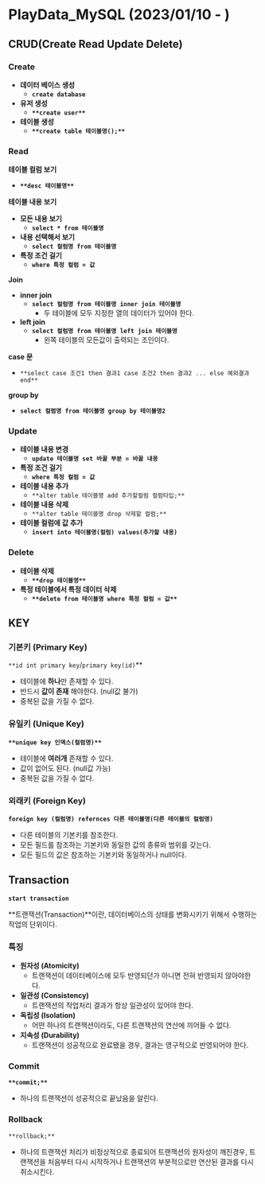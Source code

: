 PlayData_MySQL (2023/01/10 - )
===========
## CRUD(Create Read Update Delete)

### Create

- **데이터 베이스 생성**
    - ******************************`create database`******************************
- ******************유저 생성******************
    - ********************`**create user**`********************
- **************************************테이블 생성**************************************
    - **************************************************************`**create table 테이블명();**`**************************************************************

### Read

**************************************테이블 컬럼 보기**************************************

- **********************************`**desc 테이블명**`**********************************

**************************************테이블 내용 보기**************************************

- **************************************모든 내용 보기**************************************
    - **********`select * from 테이블명`**********
- ******************************************내용 선택해서 보기******************************************
    - ****`select 컬럼명 from 테이블명`****
- ************************************특정 조건 걸기************************************
    - ********`where 특정 컬럼 = 값`********

**Join**

- **inner join**
    - ****************************************************************`select 컬럼명 from 테이블명 inner join 테이블명`****************************************************************
        - 두 테이블에 모두 지정한 열의 데이터가 있어야 한다.
- **left join**
    - ****************************************************************`select 컬럼명 from 테이블명 left join 테이블명`****************************************************************
        - 왼쪽 테이블의 모든값이 출력되는 조인이다.

****************case 문****************

- `**select case 조건1 then 결과1 case 조건2 then 결과2 ... else 예외결과 end**`

**group by**

- ********************************************`select 컬렴명 from 테이블명 group by 테이블명2`********************************************

### Update

- ****************************************테이블 내용 변경****************************************
    - ************************************`update 테이블명 set 바꿀 부분 = 바꿀 내용`************************************
- ************************************특정 조건 걸기************************************
    - **********`where 특정 컬럼 = 값`**********
- **********************테이블 내용 추가**********************
    - `**alter table 테이블명 add 추가할컬럼 컬럼타입;**`
- **************************************테이블 내용 삭제**************************************
    - `**alter table 테이블명 drop 삭제할 컬럼;**`
- **********************************테이블 컬럼에 값 추가**********************************
    - ************************`insert into 테이블명(컬럼) values(추가할 내용)`************************

### Delete

- ************************테이블 삭제************************
    - **********************************`**drop 테이블명**`**********************************
- **********************************************************************************특정 테이블에서 특정 데이터 삭제**********************************************************************************
    - ********************************************************************************************************`**delete from 테이블명 where 특정 컬럼 = 값**`********************************************************************************************************

## KEY

### 기본키 (Primary Key)

`**id int primary key`/`primary key(id)`**

- 테이블에 **하나**만 존재할 수 있다.
- 반드시 **값이 존재** 해야한다. (null값 불가)
- 중복된 값을 가질 수 없다.

### 유일키 (Unique Key)

********************************************`**unique key 인덱스(컬럼명)**`********************************************

- 테이블에 **여러개** 존재할 수 있다.
- 값이 없어도 된다. (null값 가능)
- 중복된 값을 가질 수 없다.

### 외래키 (Foreign Key)

**************`foreign key (컬럼명) refernces 다른 테이블명(다른 테이블의 컬럼명)`**************

- 다른 테이블의 기본키를 참조한다.
- 모든 필드를 참조하는 기본키와 동일한 값의 종류와 범위를 갖는다.
- 모든 필드의 값은 참조하는 기본키와 동일하거나 null이다.

## Transaction

************************`start transaction`************************

**트랜잭션(Transaction)**이란, 데이터베이스의 상태를 변화시키기 위해서 수행하는 작업의 단위이다.

### 특징

- **원자성 (Atomicity)**
    - 트랜잭션이 데이터베이스에 모두 반영되던가 아니면 전혀 반영되지 않아야한다.
- **일관성 (Consistency)**
    - 트랜잭션의 작업처리 결과가 항상 일관성이 있어야 한다.
- **독립성 (Isolation)**
    - 어떤 하나의 트랜잭션이라도, 다른 트랜잭션의 연산에 끼어들 수 없다.
- **지속성 (Durability)**
    - 트랜잭션이 성공적으로 완료됐을 경우, 결과는 영구적으로 반영되어야 한다.

### Commit

************`**commit;**`************

- 하나의 트랜잭션이 성공적으로 끝났음을 알린다.

### Rollback

`**rollback;**`

- 하나의 트랜잭션 처리가 비정상적으로 종료되어 트랜잭션의 원자성이 깨진경우, 트랜잭션을 처음부터 다시 시작하거나 트랜잭션의 부분적으로만 연산된 결과를 다시 취소시킨다.
